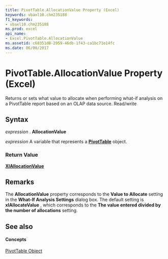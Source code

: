 ```yaml
---
title: PivotTable.AllocationValue Property (Excel)
keywords: vbaxl10.chm235188
f1_keywords:
- vbaxl10.chm235188
ms.prod: excel
api_name:
- Excel.PivotTable.AllocationValue
ms.assetid: c68351d8-2959-46db-1f43-ca1bc71e14fc
ms.date: 06/08/2017
---
```



# PivotTable.AllocationValue Property (Excel)

Returns or sets what value to allocate when performing what-if analysis on a PivotTable report based on an OLAP data source. Read/write


## Syntax

 _expression_ . **AllocationValue**

 _expression_ A variable that represents a **[PivotTable](pivottable-object-excel.md)** object.


### Return Value

 **[XlAllocationValue](xlallocationvalue-enumeration-excel.md)**


## Remarks

The  **AllocationValue** property corresponds to the **Value to Allocate** setting in the **What-If Analysis Settings** dialog box. The default setting is **xlAllocateValue** , which corresponds to the **The value entered divided by the number of allocations** setting.


## See also


#### Concepts


[PivotTable Object](pivottable-object-excel.md)

